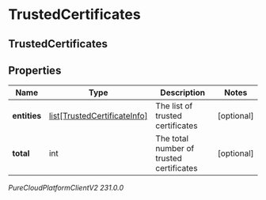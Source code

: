 # TrustedCertificates

## TrustedCertificates

## Properties

|Name | Type | Description | Notes|
|------------ | ------------- | ------------- | -------------|
| **entities** | [list[TrustedCertificateInfo]](TrustedCertificateInfo) | The list of trusted certificates | [optional] |
| **total** | int | The total number of trusted certificates | [optional] |



_PureCloudPlatformClientV2 231.0.0_
